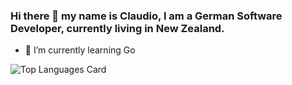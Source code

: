 ### Hi there 👋 my name is Claudio, I am a German Software Developer, currently living in New Zealand.

- 🌱 I’m currently learning Go

<!--- ![Github stats](https://github-readme-stats.vercel.app/api?username=ClaudioTM&theme=highcontrast&show_icons=true&count_private=true) -->

![Top Languages Card](https://github-readme-stats.vercel.app/api/top-langs/?username=ClaudioTM&hide=blade,html,css,shell)

